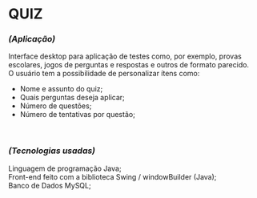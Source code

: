 # QUIZ

*<h3>(Aplicação)</h3>*
Interface desktop para aplicação de testes como, por exemplo, provas escolares, jogos de perguntas e respostas e outros de formato parecido.<br>
O usuário tem a possibilidade de personalizar ítens como:
- Nome e assunto do quiz;<br>
- Quais perguntas deseja aplicar;<br>
- Número de questões;<br>
- Número de tentativas por questão;<br>


<br>*<h3>(Tecnologias usadas)</h3>*
Linguagem de programação Java;<br>
Front-end feito com a biblioteca Swing / windowBuilder (Java);<br>
Banco de Dados MySQL;

 
